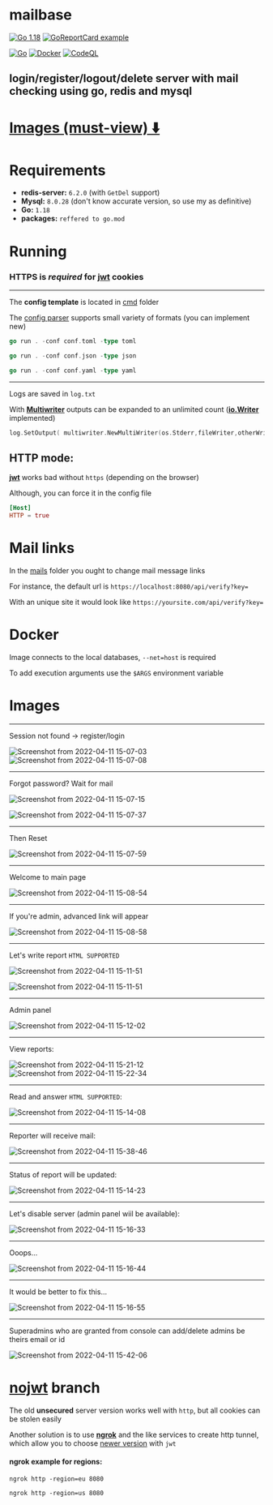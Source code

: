# mailbase

[![Go 1.18](https://img.shields.io/github/go-mod/go-version/illiafox/mailbase.svg)](https://go.dev/learn/)
[![GoReportCard example](https://goreportcard.com/badge/github.com/illiafox/mailbase)](https://goreportcard.com/report/github.com/illiafox/mailbase)

[![Go](https://github.com/illiafox/mailbase/actions/workflows/go.yml/badge.svg)](https://github.com/illiafox/mailbase/actions/workflows/go.yml)
[![Docker](https://github.com/illiafox/mailbase/actions/workflows/docker-image.yml/badge.svg)](https://github.com/illiafox/mailbase/actions/workflows/docker-image.yml)
[![CodeQL](https://github.com/illiafox/mailbase/actions/workflows/codeql.yml/badge.svg)](https://github.com/illiafox/mailbase/actions/workflows/codeql.yml)

## login/register/logout/delete server with mail checking using go, redis and mysql

# [Images (must-view) ⬇️](https://github.com/illiafox/mailbase/edit/master/README.md#images)


# Requirements

* **redis-server:** `6.2.0` (with `GetDel` support)
* **Mysql:** `8.0.28` (don't know accurate version, so use my as definitive)
* **Go:** `1.18`
* **packages:** `reffered to go.mod`

# Running

### HTTPS is _required_ for [jwt](https://github.com/golang-jwt/jwt) cookies

---
The **config template** is located in [cmd](https://github.com/illiafox/mailbase/blob/master/cmd/config.toml) folder

The [config parser](https://github.com/illiafox/mailbase/blob/master/util/config/config.go) supports small variety of formats (you can implement new)


``` go
go run . -conf conf.toml -type toml

go run . -conf conf.json -type json

go run . -conf conf.yaml -type yaml
```
---
Logs are saved in `log.txt`

With **[Multiwriter](https://github.com/illiafox/mailbase/blob/master/util/multiwriter/writer.go)** outputs can be expanded to an unlimited count (**[io.Writer](https://pkg.go.dev/io#Writer)** implemented)
```go
log.SetOutput( multiwriter.NewMultiWriter(os.Stderr,fileWriter,otherWriter) )
```
## HTTP mode:

**[jwt](https://github.com/golang-jwt/jwt)** works bad without `https` (depending on the browser)

Although, you can force it in the config file 
``` toml
[Host]
HTTP = true
```


# Mail links
In the [mails](https://github.com/illiafox/mailbase/tree/master/shared/templates/mails) folder you ought to change mail message links

For instance, the default url is `https://localhost:8080/api/verify?key=` 

With an unique site it would look like `https://yoursite.com/api/verify?key=`

# Docker

Image connects to the local databases, `--net=host` is required

To add execution arguments use the `$ARGS` environment variable

# Images
---


Session not found -> register/login

![Screenshot from 2022-04-11 15-07-03](https://user-images.githubusercontent.com/61962654/162739574-d8b73673-7ead-45e9-b9fc-61bd4fff276e.png)
![Screenshot from 2022-04-11 15-07-08](https://user-images.githubusercontent.com/61962654/162739595-062d0f37-4305-4f65-9b55-8112343f289c.png)

---

Forgot password? Wait for mail

![Screenshot from 2022-04-11 15-07-15](https://user-images.githubusercontent.com/61962654/162739755-7263ec9e-1af1-4825-ad4e-47753782ccec.png)

![Screenshot from 2022-04-11 15-07-37](https://user-images.githubusercontent.com/61962654/162739754-32b0fd95-84ed-4341-a860-69fe96218517.png)


---

Then Reset

![Screenshot from 2022-04-11 15-07-59](https://user-images.githubusercontent.com/61962654/162739749-063e2642-8b38-4269-be6e-e201f1ddf3ba.png)

--- 

Welcome to main page

![Screenshot from 2022-04-11 15-08-54](https://user-images.githubusercontent.com/61962654/162740039-1f48b708-94c8-4ae0-8bc4-74b8366af99c.png)

---

If you're admin, advanced link will appear

![Screenshot from 2022-04-11 15-08-58](https://user-images.githubusercontent.com/61962654/162740118-bc432379-680a-4049-99d4-ba8bad64f493.png)

---

Let's write report `HTML SUPPORTED`

![Screenshot from 2022-04-11 15-11-51](https://user-images.githubusercontent.com/61962654/162740218-71f35ba8-1cac-4bed-a6c3-9bac498f1bff.png)

![Screenshot from 2022-04-11 15-11-51](https://user-images.githubusercontent.com/61962654/162740346-c77e3cfe-58cb-49d8-b308-6fde5cb438d3.png)

---

Admin panel

![Screenshot from 2022-04-11 15-12-02](https://user-images.githubusercontent.com/61962654/162740519-87241b45-cc5b-46de-99b4-780b309f8645.png)

---

View reports:

![Screenshot from 2022-04-11 15-21-12](https://user-images.githubusercontent.com/61962654/162740677-c1b64410-32cf-4f30-819f-c48a3001ee85.png)
![Screenshot from 2022-04-11 15-22-34](https://user-images.githubusercontent.com/61962654/162740694-558ba176-c9b7-4559-b039-666c19eb72e6.png)

---

Read and answer `HTML SUPPORTED`:

![Screenshot from 2022-04-11 15-14-08](https://user-images.githubusercontent.com/61962654/162740767-2c9759da-635d-4e93-a8f7-c5e1ae30f57b.png)

---

Reporter will receive mail:

![Screenshot from 2022-04-11 15-38-46](https://user-images.githubusercontent.com/61962654/162741014-a8afd7ff-2f90-4223-818a-22f019116d02.png)

---

Status of report will be updated:

![Screenshot from 2022-04-11 15-14-23](https://user-images.githubusercontent.com/61962654/162741114-0def69d4-5aee-4c87-b7ff-c2644031798f.png)

---

Let's disable server (admin panel wiil be available):

![Screenshot from 2022-04-11 15-16-33](https://user-images.githubusercontent.com/61962654/162741216-6861a850-4895-481a-8d6d-8ef2ef4e385a.png)

---

Ooops...

![Screenshot from 2022-04-11 15-16-44](https://user-images.githubusercontent.com/61962654/162741294-acb9c3c4-170e-4fc0-8f20-6a2d065edcf9.png)

---

It would be better to fix this...

![Screenshot from 2022-04-11 15-16-55](https://user-images.githubusercontent.com/61962654/162741382-4dab7d12-52cc-4f06-81bc-d1cc4831cc83.png)

---

Superadmins who are granted from console can add/delete admins be theirs email or id

![Screenshot from 2022-04-11 15-42-06](https://user-images.githubusercontent.com/61962654/162741497-7abc3689-8cc2-4e13-808f-7cb6aefe6e23.png)




# [nojwt](https://github.com/illiafox/mailbase/tree/nojwt) branch
The old **unsecured** server version works well with `http`, but all cookies can be stolen easily

Another solution is to use **[ngrok](https://ngrok.com/)** and the like services to create http tunnel, which allow you to choose [newer version](https://github.com/illiafox/mailbase) with `jwt`

#### ngrok example for regions:
```shell
ngrok http -region=eu 8080

ngrok http -region=us 8080
```


